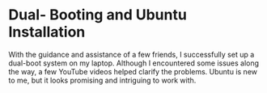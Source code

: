 # Dual- Booting and Ubuntu Installation

With the guidance and assistance of a few friends, I successfully set up a dual-boot system on my laptop. Although I encountered some issues along the way, a few YouTube videos helped clarify the problems. Ubuntu is new to me, but it looks promising and intriguing to work with.
